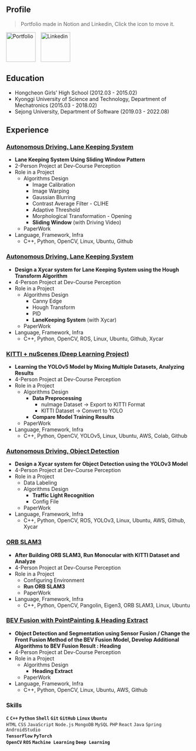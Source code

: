 ## Profile
> Portfolio made in Notion and Linkedin, Click the icon to move it.

<a href="https://www.notion.so/i-am-jen/J-s-Portfolio-0e818bc5e9904f428b1d222e8dbee99a" style="margin-right: 10px;">
  <img src="https://github.com/user-attachments/assets/baaa10f4-56b7-4b1d-8740-ec61aa433e13" width="80" height="80" alt="Portfolio"></a>
<a href="https://www.linkedin.com/in/0x4a/">
    <img src="https://github.com/user-attachments/assets/331dacae-19b9-4514-86bd-411a5b235d58" width="80" height="80" alt="Linkedin"></a>


## Education

- Hongcheon Girls' High School (2012.03 - 2015.02) <br>
- Kyonggi University of Science and Technology, Department of Mechatronics (2015.03 - 2018.02) <br>
- Sejong University, Department of Software (2019.03 - 2022.08)


## Experience

### [Autonomous Driving, Lane Keeping System](https://www.notion.so/Lane-Keeping-System-Online-85248b2069b049159c92788a1746529c?pvs=21)

- **Lane Keeping System Using Sliding Window Pattern**
- 2-Person Project at Dev-Course Perception
- Role in a Project
    - Algorithms Design
        - Image Calibration
        - Image Warping
        - Gaussian Blurring
        - Contrast Average Filter - CLIHE
        - Adaptive Threshold
        - Morphological Transformation - Opening
        - **Sliding Window** (with Driving Video)
    - PaperWork
- Language, Framework, Infra
    - C++, Python, OpenCV, Linux, Ubuntu, Github

### [Autonomous Driving, Lane Keeping System](https://www.notion.so/Lane-Keeping-System-Offline-Xycar-b395e5a9a12b4458b6e1705aa91a4116?pvs=21)

- **Design a Xycar system for Lane Keeping System using the Hough Transform Algorithm**
- 4-Person Project at Dev-Course Perception
- Role in a Project
    - Algorithms Design
        - Canny Edge
        - Hough Transform
        - PID
        - **LaneKeeping System** (with Xycar)
    - PaperWork
- Language, Framework, Infra
    - C++, Python, OpenCV, ROS, Linux, Ubuntu, Github, Xycar

### [KITTI + nuScenes (Deep Learning Project)](https://www.notion.so/KITTI-nuScenes-e3b5c4c9ea6f4fc294e3d41a2f75380d?pvs=21)

- **Learning the YOLOv5 Model by Mixing Multiple Datasets, Analyzing Results**
- 4-Person Project at Dev-Course Perception
- Role in a Project
    - Algorithms Design
        - **Data Preprocessing**
            - nuImage Dataset → Export to KITTI Format
            - KITTI Dataset → Convert to YOLO
        - **Compare Model Training Results**
    - PaperWork
- Language, Framework, Infra
    - C++, Python, OpenCV, YOLOv5, Linux, Ubuntu, AWS, Colab, Github

### [Autonomous Driving, Object Detection](https://www.notion.so/Object-Detection-Driving-8e6952e4ae7f4e89ba63f8db68139014?pvs=21)

- **Design a Xycar system for Object Detection using the YOLOv3 Model**
- 4-Person Project at Dev-Course Perception
- Role in a Project
    - Data Labeling
    - Algorithms Design
        - **Traffic Light Recognition**
        - Config File
    - PaperWork
- Language, Framework, Infra
    - C++, Python, OpenCV, ROS, YOLOv3, Linux, Ubuntu, AWS, Github, Xycar

### [ORB SLAM3](https://www.notion.so/ORB-SLAM3-d2d8d426aae84e448c410cfdbd4ed169?pvs=21)

- **After Building ORB SLAM3, Run Monocular with KITTI Dataset and Analyze**
- 4-Person Project at Dev-Course Perception
- Role in a Project
    - Configuring Environment
    - **Run ORB SLAM3**
    - PaperWork
- Language, Framework, Infra
    - C++, Python, OpenCV, Pangolin, Eigen3, ORB SLAM3, Linux, Ubuntu

### [BEV Fusion with PointPainting & Heading Extract](https://www.notion.so/BEV-Fusion-with-PointPainting-Heading-Extract-b3b0f04b4cc04e64956f6af3e98fd003?pvs=21)

- **Object Detection and Segmentation using Sensor Fusion / Change the Front Fusion Method of the BEV Fusion Model, Develop Additional Algorithms to BEV Fusion Result : Heading**
- 4-Person Project at Dev-Course Perception
- Role in a Project
    - Algorithms Design
        - **Heading Extract**
    - PaperWork
- Language, Framework, Infra
    - C++, Python, OpenCV, Linux, Ubuntu, AWS, Github

### Skills

**`C` `C++` `Python` `Shell` `Git` `GitHub` `Linux` `Ubuntu`** <br>
`HTML` `CSS` `JavaScript` `Node.js` `MongoDB` `MySQL` `PHP` `React` 
`Java` `Spring` `AndroidStudio` <br>
**`TensorFlow` `PyTorch`** <br>
**`OpenCV` `ROS` `Machine Learning` `Deep Learning`**
